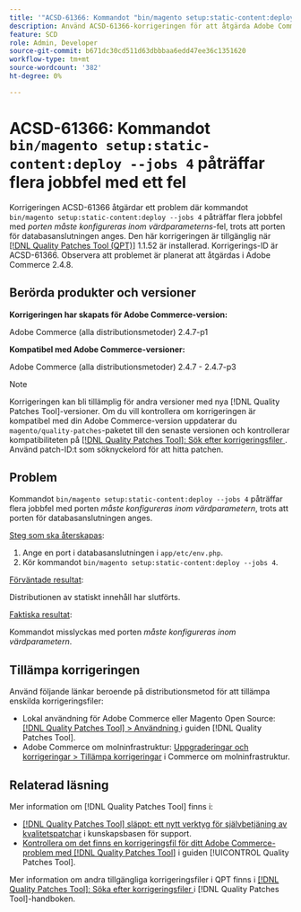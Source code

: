 ```yaml
---
title: '"ACSD-61366: Kommandot "bin/magento setup:static-content:deploy —job 4" påträffar flera jobbfel med ett fel"'
description: Använd ACSD-61366-korrigeringen för att åtgärda Adobe Commerce-problemet där kommandot "bin/magento setup:static-content:deploy —job 4" stöter på flera jobbfel med *Port måste konfigureras inom värdparametern*, trots att porten för DB-anslutningen anges.
feature: SCD
role: Admin, Developer
source-git-commit: b671dc30cd511d63dbbbaa6edd47ee36c1351620
workflow-type: tm+mt
source-wordcount: '382'
ht-degree: 0%

---
```


# ACSD-61366: Kommandot `bin/magento setup:static-content:deploy --jobs 4` påträffar flera jobbfel med ett fel

Korrigeringen ACSD-61366 åtgärdar ett problem där kommandot `bin/magento setup:static-content:deploy --jobs 4` påträffar flera jobbfel med *porten måste konfigureras inom värdparameterns*-fel, trots att porten för databasanslutningen anges. Den här korrigeringen är tillgänglig när [[!DNL Quality Patches Tool (QPT)]](https://experienceleague.adobe.com/en/docs/commerce-knowledge-base/kb/announcements/commerce-announcements/magento-quality-patches-released-new-tool-to-self-serve-quality-patches) 1.1.52 är installerad. Korrigerings-ID är ACSD-61366. Observera att problemet är planerat att åtgärdas i Adobe Commerce 2.4.8.

## Berörda produkter och versioner

**Korrigeringen har skapats för Adobe Commerce-version:**

Adobe Commerce (alla distributionsmetoder) 2.4.7-p1

**Kompatibel med Adobe Commerce-versioner:**

Adobe Commerce (alla distributionsmetoder) 2.4.7 - 2.4.7-p3

>[!NOTE]
>
>Korrigeringen kan bli tillämplig för andra versioner med nya [!DNL Quality Patches Tool]-versioner. Om du vill kontrollera om korrigeringen är kompatibel med din Adobe Commerce-version uppdaterar du `magento/quality-patches`-paketet till den senaste versionen och kontrollerar kompatibiliteten på [[!DNL Quality Patches Tool]: Sök efter korrigeringsfiler ](https://experienceleague.adobe.com/tools/commerce-quality-patches/index.html). Använd patch-ID:t som söknyckelord för att hitta patchen.

## Problem

Kommandot `bin/magento setup:static-content:deploy --jobs 4` påträffar flera jobbfel med porten *måste konfigureras inom värdparametern*, trots att porten för databasanslutningen anges.

<u>Steg som ska återskapas</u>:

1. Ange en port i databasanslutningen i `app/etc/env.php`.
1. Kör kommandot `bin/magento setup:static-content:deploy --jobs 4`.

<u>Förväntade resultat</u>:

Distributionen av statiskt innehåll har slutförts.

<u>Faktiska resultat</u>:

Kommandot misslyckas med porten *måste konfigureras inom värdparametern*.

## Tillämpa korrigeringen

Använd följande länkar beroende på distributionsmetod för att tillämpa enskilda korrigeringsfiler:

* Lokal användning för Adobe Commerce eller Magento Open Source: [[!DNL Quality Patches Tool] > Användning ](/help/tools/quality-patches-tool/usage.md) i guiden [!DNL Quality Patches Tool].
* Adobe Commerce om molninfrastruktur: [Uppgraderingar och korrigeringar > Tillämpa korrigeringar](https://experienceleague.adobe.com/docs/commerce-cloud-service/user-guide/develop/upgrade/apply-patches.html) i Commerce om molninfrastruktur.

## Relaterad läsning

Mer information om [!DNL Quality Patches Tool] finns i:

* [[!DNL Quality Patches Tool] släppt: ett nytt verktyg för självbetjäning av kvalitetspatchar](https://experienceleague.adobe.com/en/docs/commerce-knowledge-base/kb/announcements/commerce-announcements/magento-quality-patches-released-new-tool-to-self-serve-quality-patches) i kunskapsbasen för support.
* [Kontrollera om det finns en korrigeringsfil för ditt Adobe Commerce-problem med  [!DNL Quality Patches Tool]](/help/tools/quality-patches-tool/patches-available-in-qpt/check-patch-for-magento-issue-with-magento-quality-patches.md) i guiden [!UICONTROL Quality Patches Tool].


Mer information om andra tillgängliga korrigeringsfiler i QPT finns i [[!DNL Quality Patches Tool]: Söka efter korrigeringsfiler ](https://experienceleague.adobe.com/tools/commerce-quality-patches/index.html) i [!DNL Quality Patches Tool]-handboken.